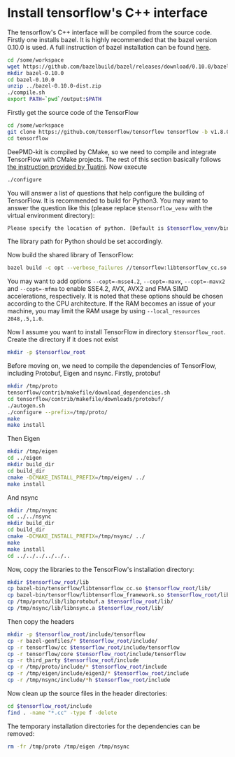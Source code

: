 # Install tensorflow's C++ interface

The tensorflow's C++ interface will be compiled from the source code. Firstly one installs bazel. It is highly recommended that the bazel version 0.10.0 is used. A full instruction of bazel installation can be found [here](https://docs.bazel.build/versions/master/install.html).

```bash
cd /some/workspace
wget https://github.com/bazelbuild/bazel/releases/download/0.10.0/bazel-0.10.0-dist.zip
mkdir bazel-0.10.0
cd bazel-0.10.0
unzip ../bazel-0.10.0-dist.zip
./compile.sh
export PATH=`pwd`/output:$PATH
```

Firstly get the source code of the TensorFlow

```bash
cd /some/workspace
git clone https://github.com/tensorflow/tensorflow tensorflow -b v1.8.0 --depth=1
cd tensorflow
```

DeePMD-kit is compiled by CMake, so we need to compile and integrate TensorFlow with CMake projects. The rest of this section basically follows [the instruction provided by Tuatini](http://tuatini.me/building-tensorflow-as-a-standalone-project/). Now execute

```bash
./configure
```

You will answer a list of questions that help configure the building of TensorFlow. It is recommended to build for Python3. You may want to answer the question like this (please replace `$tensorflow_venv` with the virtual environment directory):

```bash
Please specify the location of python. [Default is $tensorflow_venv/bin/python]:
```

The library path for Python should be set accordingly.

Now build the shared library of TensorFlow:

```bash
bazel build -c opt --verbose_failures //tensorflow:libtensorflow_cc.so
```

You may want to add options `--copt=-msse4.2`, `--copt=-mavx`, `--copt=-mavx2` and `--copt=-mfma` to enable SSE4.2, AVX, AVX2 and FMA SIMD accelerations, respectively. It is noted that these options should be chosen according to the CPU architecture. If the RAM becomes an issue of your machine, you may limit the RAM usage by using `--local_resources 2048,.5,1.0`.

Now I assume you want to install TensorFlow in directory `$tensorflow_root`. Create the directory if it does not exist

```bash
mkdir -p $tensorflow_root
```

Before moving on, we need to compile the dependencies of TensorFlow, including Protobuf, Eigen and nsync. Firstly, protobuf

```bash
mkdir /tmp/proto
tensorflow/contrib/makefile/download_dependencies.sh
cd tensorflow/contrib/makefile/downloads/protobuf/
./autogen.sh
./configure --prefix=/tmp/proto/
make
make install
```

Then Eigen

```bash
mkdir /tmp/eigen
cd ../eigen
mkdir build_dir
cd build_dir
cmake -DCMAKE_INSTALL_PREFIX=/tmp/eigen/ ../
make install
```

And nsync

```bash
mkdir /tmp/nsync
cd ../../nsync
mkdir build_dir
cd build_dir
cmake -DCMAKE_INSTALL_PREFIX=/tmp/nsync/ ../
make
make install
cd ../../../../../..
```

Now, copy the libraries to the TensorFlow's installation directory:

```bash
mkdir $tensorflow_root/lib
cp bazel-bin/tensorflow/libtensorflow_cc.so $tensorflow_root/lib/
cp bazel-bin/tensorflow/libtensorflow_framework.so $tensorflow_root/lib/
cp /tmp/proto/lib/libprotobuf.a $tensorflow_root/lib/
cp /tmp/nsync/lib/libnsync.a $tensorflow_root/lib/
```

Then copy the headers

```bash
mkdir -p $tensorflow_root/include/tensorflow
cp -r bazel-genfiles/* $tensorflow_root/include/
cp -r tensorflow/cc $tensorflow_root/include/tensorflow
cp -r tensorflow/core $tensorflow_root/include/tensorflow
cp -r third_party $tensorflow_root/include
cp -r /tmp/proto/include/* $tensorflow_root/include
cp -r /tmp/eigen/include/eigen3/* $tensorflow_root/include
cp -r /tmp/nsync/include/*h $tensorflow_root/include
```

Now clean up the source files in the header directories:

```bash
cd $tensorflow_root/include
find . -name "*.cc" -type f -delete
```

The temporary installation directories for the dependencies can be removed:

```bash
rm -fr /tmp/proto /tmp/eigen /tmp/nsync
```
